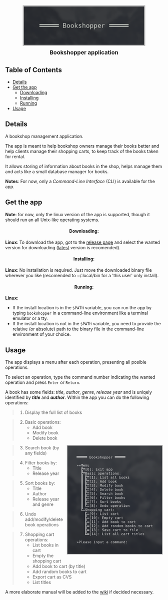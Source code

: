 <h1 align="center"> 
	<img src=".github/pictures/bookshopper-menu-title.png" align="center" height="130"> 
	<br>
	<font size="4"> Bookshopper application </font>
</h1>

## Table of Contents


- [Details](#details)
- [Get the app](#get-the-app)
	- [Downloading](#-downloading-)
	- [Installing](#-installing-)
	- [Running](#-running-)
- [Usage](#usage)

## Details

A bookshop management application.

The app is meant to help bookshop owners manage their books better and help clients manage their shopping carts, to keep track of the books taken for rental.

It allows storing of information about books in the shop, helps manage them and acts like a small database manager for books.

__Notes__: For now, only a _Command-Line Interface_ (CLI) is available for the app.

## Get the app

__Note__: for now, only the linux version of the app is supported, though it should run an all Unix-like operating systems.

<h4 align="center"> Downloading: </h4>

__Linux__: To download the app, got to the [release page](https://github.com/adipopbv/bookshopper/releases) and select the wanted version for downloading ([latest](https://github.com/adipopbv/bookshopper/releases/latest) version is recomended).

<h4 align="center"> Installing: </h4>

__Linux__: No installation is required. Just move the downloaded binary file wherever you like (recomended to ~/.local/bin for a 'this user' only install).

<h4 align="center"> Running: </h4>

__Linux__: 
* If the install location is in the <code>$PATH</code> variable, you can run the app by typing <code>bookshopper</code> in a command-line environment like a terminal emulator or a tty.
* If the install location is not in the <code>$PATH</code> variable, you need to provide the relative (or absolute) path to the binary file in the command-line environment of your choice.

## Usage

The app displays a menu after each operation, presenting all posible operations.

To select an operation, type the command number indicating the wanted operation and press <code>Enter</code> or <code>Return</code>.

A book has some fields: _title_, _author_, _genre_, _release year_ and is uniqely identified by _**title**_ and _**author**_. Within the app you can do the following operations:
> 1. Display the full list of books

> 2. Basic operations:
>    * Add book
>    * Modify book
>    * Delete book
<img src=".github/pictures/bookshopper-menu-main.png" align="right" height="350px">

> 3. Search book (by any fields)

> 4. Filter books by:
>    * Title
>    * Release year

> 5. Sort books by:
>    * Title
>    * Author
>    * Release year and genre

> 6. Undo add/modify/delete book operations

> 7. Shopping cart operations:
>    * List books in cart
>    * Empty the shopping cart
>    * Add book to cart (by title)
>    * Add random books to cart
>    * Export cart as CVS
>    * List titles

A more elaborate manual will be added to the [wiki](https://github.com/adipopbv/bookshopper/wiki) if decided necessary.
